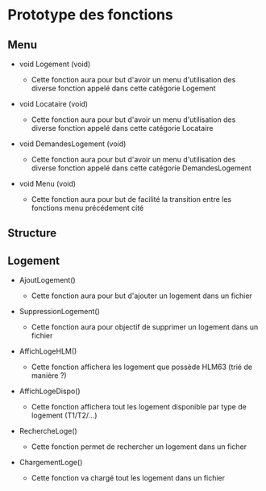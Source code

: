 # Prototype des fonctions 

## Menu

* void Logement (void)
    * Cette fonction aura pour but d'avoir un menu d'utilisation des diverse fonction appelé dans cette catégorie Logement

* void Locataire (void)
    * Cette fonction aura pour but d'avoir un menu d'utilisation des diverse fonction appelé dans cette catégorie Locataire

* void DemandesLogement (void)
    * Cette fonction aura pour but d'avoir un menu d'utilisation des diverse fonction appelé dans cette catégorie DemandesLogement

* void Menu (void)
    * Cette fonction aura pour but de facilité la transition entre les fonctions menu précédement cité

## Structure



## Logement

* AjoutLogement()
    * Cette fonction aura pour but d'ajouter un logement dans un fichier

* SuppressionLogement()
    * Cette fonction aura pour objectif de supprimer un logement dans un fichier

* AffichLogeHLM()
    * Cette fonction affichera les logement que possède HLM63 (trié de manière ?)

* AffichLogeDispo()
    * Cette fonction affichera tout les logement disponible par type de logement (T1/T2/...)

* RechercheLoge()
    * Cette fonction permet de rechercher un logement dans un ficher

* ChargementLoge()
    * Cette fonction va chargé tout les logement dans un fichier